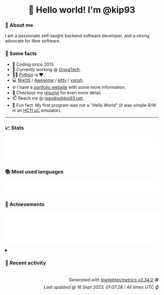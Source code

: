 <!-- README template, populated using this action:
     https://github.com/kip93/kip93/blob/main/.github/workflows/readme.yml. -->

<h1 align="center">👋 Hello world! I'm @kip93</h1> <!-- LOGIN => username -->

### 👤 About me

I am a passionate self-taught backend software developer, and a strong advocate for libre software.


### 💬 Some facts

* 📅 Coding since 2013.
* 💼 Currently working @ [OroraTech](https://ororatech.com/).
* 👨‍💻 [Python](https://github.com/search?q=user%3Akip93&l=python) is ❤️. <!-- LOGIN => username -->
* 💻 [NixOS](https://github.com/NixOS/) /
     [Awesome](https://github.com/awesomeWM/) /
     [kitty](https://github.com/kovidgoyal/kitty/) /
     [xonsh](https://github.com/xonsh/).
* 🌐 I have a [portfolio website](https://kip93.net/) with some more information.
* 📝 Checkout my [résumé](https://kip93.net/resume/) for even more detail.
* 📫 Reach me @ [leandro@kip93.net](mailto:leandro@kip93.net).
* 🎲 Fun fact: My first program was not a "Hello World" (it was simple R/W in an [HC11 µC](https://en.wikipedia.org/wiki/68HC11) emulator).


-----------------------------------------------------------------------------------------------------------------------


### 📈 Stats

![](./stats.svg)


### 📚 Most used languages <!-- by percentage, in decreasing order -->

![](./languages.svg)


### 🏅 Achievements

![](./achievements.svg)


<details> <!-- Last activity -->
<!-- Almost verbatim copy of https://github.com/lowlighter/metrics/blob/latest/source/templates/markdown/partials/activity.ejs, but restructured to be foldable. -->
<summary><h3>📰 Recent activity</h3></summary>

* ➡️ Pushed 2 commits in [nixcon/NixConContent](https://github.com/nixcon/NixConContent) on branch `main`
  * [#11bcdaa](https://github.com/nixcon/NixConContent/commit/11bcdaa) Merge pull request #20 from rossturk/add-nitw-slides

Add slides for the nitw talk
  * [#838a645](https://github.com/nixcon/NixConContent/commit/838a645) add slides for the nitw talk

Signed-off-by: Ross Turk &lt;ross@floxdev.com&gt;
  * *On 15 Sept 2023, 17:41:10*
* 🔃 Merged [#20 Add slides for the nitw talk](https://github.com/nixcon/NixConContent/pull/20) in [nixcon/NixConContent](https://github.com/nixcon/NixConContent)
                * 2 files changed `++2 --0`
  * *On 15 Sept 2023, 17:41:09*
* ➡️ Pushed 2 commits in [nixcon/NixConContent](https://github.com/nixcon/NixConContent) on branch `main`
  * [#43c1739](https://github.com/nixcon/NixConContent/commit/43c1739) Merge pull request #19 from lucperkins/nuenv-slides

Add Nuenv talk slides
  * [#330e8bf](https://github.com/nixcon/NixConContent/commit/330e8bf) Add Nuenv talk slides
  * *On 15 Sept 2023, 17:40:05*
* 🔃 Merged [#19 Add Nuenv talk slides](https://github.com/nixcon/NixConContent/pull/19) in [nixcon/NixConContent](https://github.com/nixcon/NixConContent)
                * 1 file changed `++0 --0`
  * *On 15 Sept 2023, 17:40:04*
</details>


<h6 align="right"><em>
    Generated with <a href="https://github.com/lowlighter/metrics/tree/latest/">lowlighter/metrics v3.34.0</a> 🛠️<br> <!-- VERSION => MAJOR.minor.patch -->
    Last updated @ 16 Sept 2023, 01:07:28 / All times UTC ⌚ <!-- meta.generated => DD/MM/YYYY, hh:mm -->
</em></h6>
